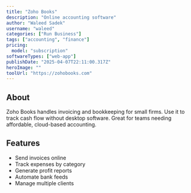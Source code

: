 ```yaml
---
title: "Zoho Books"
description: "Online accounting software"
author: "Waleed Sadek"
username: "waleed"
categories: ["Run Business"]
tags: ["accounting", "finance"]
pricing:
  model: "subscription"
softwareTypes: ["web-app"]
publishDate: "2025-04-07T22:11:00.317Z"
heroImage: ""
toolUrl: "https://zohobooks.com"
---
```

## About
Zoho Books handles invoicing and bookkeeping for small firms. Use it to track cash flow without desktop software. Great for teams needing affordable, cloud-based accounting.

## Features
- Send invoices online
- Track expenses by category
- Generate profit reports
- Automate bank feeds
- Manage multiple clients